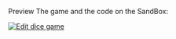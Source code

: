 Preview The game and the code on the SandBox: 


<a href="https://codesandbox.io/s/x9x89vyppp?autoresize=1&fontsize=14&module=%2Fsrc%2Fscript.js&moduleview=1&view=preview">
  <img alt="Edit dice game" src="https://codesandbox.io/static/img/play-codesandbox.svg">
</a>
